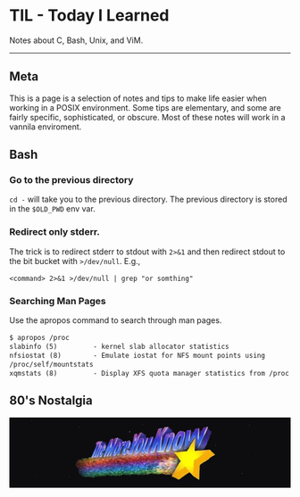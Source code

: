 # TIL - Today I Learned

Notes about C, Bash, Unix, and ViM.

---
## Meta
This is a page is a selection of notes and tips to make life easier when working in a POSIX environment. Some tips are elementary, and some are fairly specific, sophisticated, or obscure. Most of these notes will work in a vannila enviroment.

## Bash
### Go to the previous directory
`cd -` will take you to the previous directory. The previous directory is stored in the `$OLD_PWD` env var.

### Redirect only stderr.
The trick is to redirect stderr to stdout with `2>&1` and then redirect stdout to the bit bucket with `>/dev/null`. E.g.,
```
<command> 2>&1 >/dev/null | grep "or somthing" 
```

### Searching Man Pages
Use the apropos command to search through man pages.
```
$ apropos /proc
slabinfo (5)         - kernel slab allocator statistics
nfsiostat (8)        - Emulate iostat for NFS mount points using /proc/self/mountstats
xqmstats (8)         - Display XFS quota manager statistics from /proc
```
## 80's Nostalgia 
![80's Nostalgia](https://raw.githubusercontent.com/jparris/til/master/imgs/the_more_you_know.jpg)
